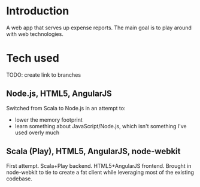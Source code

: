 # Introduction

A web app that serves up expense reports.  The main goal is to play around with web technologies.

# Tech used

TODO: create link to branches

## Node.js, HTML5, AngularJS

Switched from Scala to Node.js in an attempt to:
* lower the memory footprint
* learn something about JavaScript/Node.js, which isn't something I've used overly much

## Scala (Play), HTML5, AngularJS, node-webkit

First attempt.  Scala+Play backend.  HTML5+AngularJS frontend.  Brought in node-webkit to tie to create a fat client while leveraging most of the existing codebase.

